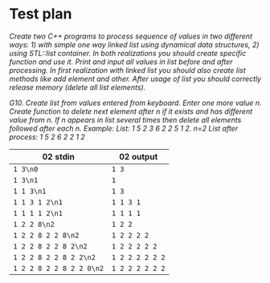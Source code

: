 # Test plan

*Create two C++ programs to process sequence of values in two different ways:*
*1) with simple one way linked list using dynamical data structures,*
*2) using STL::list container.*
*In both realizations you should create specific function and use it. Print and input all values in
 list before and after processing. In first realization with linked list you should also create list methods like add element and other.
 After usage of list you should correctly release memory (delete all list elements).*

*G10. Create list from values entered from keyboard. Enter one more value n.
Create function to delete next element after n if it exists and has different value from n.
If n appears in list several times then delete all elements followed after each n.
Example: List: 1 5 2 3 6 2 2 5 1 2. n=2 List after process: 1 5 2 6 2 2 1 2*

| 02 stdin | 02 output |
| -- | -- |
| `1 3\n0` | `1 3` |
| `1 3\n1` | `1` |
| `1 1 3\n1` | `1 3` |
| `1 1 3 1 2\n1` | `1 1 3 1` |
| `1 1 1 1 2\n1` | `1 1 1 1` |
| `1 2 2 8\n2` | `1 2 2` |
| `1 2 2 8 2 2 8\n2` | `1 2 2 2 2` |
| `1 2 2 8 2 2 8 2\n2` | `1 2 2 2 2 2` |
| `1 2 2 8 2 2 8 2 2\n2` | `1 2 2 2 2 2 2` |
| `1 2 2 8 2 2 8 2 2 0\n2` | `1 2 2 2 2 2 2` |





